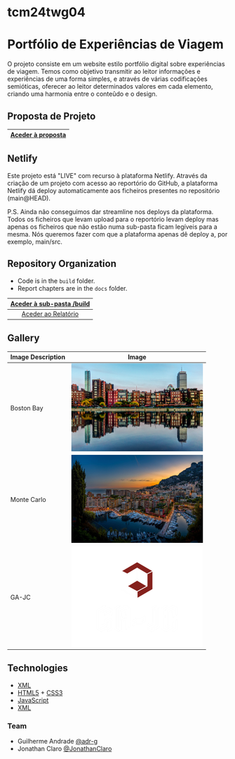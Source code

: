 # tcm24twg04
# Portfólio de Experiências de Viagem

O projeto consiste em um website estilo portfólio digital sobre experiências de viagem. Temos como objetivo transmitir ao leitor informações e experiências de uma forma simples, e através de várias codificações semióticas, oferecer ao leitor determinados valores em cada elemento, criando uma harmonia entre o conteûdo e o design.

## Proposta de Projeto

| [Aceder à proposta](docs/Proposta.md) |
|:----------------------------------:|

## Netlify

Este projeto está "LIVE" com recurso à plataforma Netlify.
Através da criação de um projeto com acesso ao reportório do GitHub, a plataforma Netlify dá deploy automaticamente aos ficheiros presentes no repositório (main@HEAD).

P.S. Ainda não conseguimos dar streamline nos deploys da plataforma. Todos os ficheiros que levam upload para o reportório levam deploy mas apenas os ficheiros que não estão numa sub-pasta ficam legíveis para a mesma. Nós queremos fazer com que a plataforma apenas dê deploy a, por exemplo, main/src.

## Repository Organization

- Code is in the `build` folder.
- Report chapters are in the `docs` folder.

| [Aceder à sub-pasta /build](build/) |
|:----------------------------------:|
| [Aceder ao Relatório](docs/Relatório.md) |

## Gallery

| Image Description | Image |
|-------------------|-------|
| Boston Bay   | <img src="build/images/Boston_Back_Bay.jpg" alt="Image 1" width="300" /> |
| Monte Carlo   | <img src="build/images/monte-carlo.jpg" alt="Image 1" width="300" /> |
| GA-JC   | <img src="build/images/GA-JC.png" alt="Image 1" width="300" /> |

## Technologies

- [XML](https://www.w3schools.com/xml/)
- [HTML5](https://www.w3schools.com/html/html5_intro.asp) + [CSS3](https://www.w3schools.com/css/css_intro.asp)
- [JavaScript](https://www.w3schools.com/js/)
- [XML](https://www.w3schools.com/xml/)



### Team
- Guilherme Andrade [@adr-g](https://github.com/adr-g)
- Jonathan Claro [@JonathanClaro](https://github.com/JonathanClaro)
